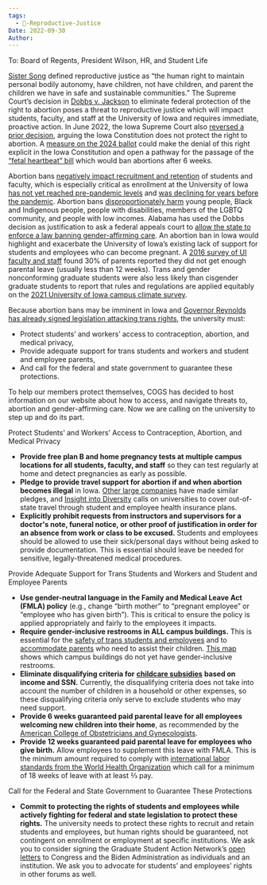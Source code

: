 ```yaml
---
tags:
  - 🥚-Reproductive-Justice
Date: 2022-09-30
Author: 
---
```



To: Board of Regents, President Wilson, HR, and Student Life

[Sister Song](https://www.sistersong.net/reproductive-justice/) defined reproductive justice as “the human right to maintain personal bodily autonomy, have children, not have children, and parent the children we have in safe and sustainable communities.” The Supreme Court’s decision in [Dobbs v. Jackson](https://www.supremecourt.gov/opinions/21pdf/19-1392_6j37.pdf) to eliminate federal protection of the right to abortion poses a threat to reproductive justice which will impact students, faculty, and staff at the University of Iowa and requires immediate, proactive action. In June 2022, the Iowa Supreme Court also [reversed a prior decision](https://www.fredericknewspost.com/public/ap/iowa-supreme-court-abortion-not-fundamental-right-in-state/article_9c60040b-1da9-5099-a18a-5203f6d5289a.html), arguing the Iowa Constitution does not protect the right to abortion. A [measure on the 2024 ballot](https://ballotpedia.org/Iowa_No_Right_to_Abortion_in_Constitution_Amendment_\(2024\)) could make the denial of this right explicit in the Iowa Constitution and open a pathway for the passage of the [“fetal heartbeat” bill](https://www.desmoinesregister.com/story/news/politics/2022/08/11/kim-reynolds-asks-reinstate-fetal-heartbeat-iowa-abortion-law-without-roe-v-wade/10297123002/) which would ban abortions after 6 weeks. 

Abortion bans [negatively impact recruitment and retention](https://www.brookings.edu/blog/brown-center-chalkboard/2022/08/09/the-end-of-roe-creates-new-challenges-in-higher-education/) of students and faculty, which is especially critical as enrollment at the University of Iowa [has not yet reached pre-pandemic levels](https://www.thegazette.com/higher-education/a-decade-later-university-of-iowa-again-states-largest-campus/) and [was declining for years before the pandemic](https://dailyiowan.com/2021/09/09/university-of-iowa-fall-enrollment-slips-continuing-four-year-decline/). Abortion bans [disproportionately harm](https://reproductiverights.org/supreme-court-case-mississippi-abortion-ban-disproportionate-harm/) young people, Black and Indigenous people, people with disabilities, members of the LGBTQ community, and people with low incomes. Alabama has used the Dobbs decision as justification to ask a federal appeals court to [allow the state to enforce a law banning gender-affirming care](https://www.npr.org/2022/07/03/1109613520/alabama-abortion-rights-gender-affirming-care-law). An abortion ban in Iowa would highlight and exacerbate the University of Iowa’s existing lack of support for students and employees who can become pregnant. A [2016 survey of UI faculty and staff](https://ppc.uiowa.edu/publications/university-iowa-parental-leave-survey-report) found 30% of parents reported they did not get enough parental leave (usually less than 12 weeks). Trans and gender nonconforming graduate students were also less likely than cisgender graduate students to report that rules and regulations are applied equitably on the [2021 University of Iowa campus climate survey](https://diversity.uiowa.edu/sites/diversity.uiowa.edu/files/2022-03/2021graduate_f.pdf).

Because abortion bans may be imminent in Iowa and [Governor Reynolds has already signed legislation attacking trans rights](https://www.hrc.org/press-releases/human-rights-campaign-statement-on-iowa-betraying-its-history-as-a-leader-on-equality-for-lgbtq-people), the university must:

- Protect students’ and workers’ access to contraception, abortion, and medical privacy,
- Provide adequate support for trans students and workers and student and employee parents,
- And call for the federal and state government to guarantee these protections.

To help our members protect themselves, COGS has decided to host information on our website about how to access, and navigate threats to, abortion and gender-affirming care. Now we are calling on the university to step up and do its part.

Protect Students’ and Workers’ Access to Contraception, Abortion, and Medical Privacy

- **Provide free plan B and home pregnancy tests at multiple campus locations for all students, faculty, and staff** so they can test regularly at home and detect pregnancies as early as possible.
- **Pledge to provide travel support for abortion if and when abortion becomes illegal** in Iowa. [Other large companies](https://www.nytimes.com/article/abortion-companies-travel-expenses.html) have made similar pledges, and [Insight into Diversity](https://www.insightintodiversity.com/experts-encourage-college-campuses-to-prepare-for-repercussions-of-roe-v-wades-overturn/) calls on universities to cover out-of-state travel through student and employee health insurance plans.
- **Explicitly prohibit requests from instructors and supervisors for a doctor's note, funeral notice, or other proof of justification in order for an absence from work or class to be excused.** Students and employees should be allowed to use their sick/personal days without being asked to provide documentation. This is essential should leave be needed for sensitive, legally-threatened medical procedures.

Provide Adequate Support for Trans Students and Workers and Student and Employee Parents

- **Use gender-neutral language in the Family and Medical Leave Act (FMLA) policy** (e.g., change “birth mother” to “pregnant employee” or “employee who has given birth”). This is critical to ensure the policy is applied appropriately and fairly to the employees it impacts.
- **Require gender-inclusive restrooms in ALL campus buildings.** This is essential for the [safety of trans students and employees](https://www.osha.gov/sites/default/files/publications/OSHA3795.pdf) and to [accommodate parents](https://www.chicagotribune.com/news/ct-xpm-2008-01-09-0801070190-story.html) who need to assist their children. [This map](https://trans-resources.org.uiowa.edu/gender-inclusive-restroom-map-campus) shows which campus buildings do not yet have gender-inclusive restrooms.
- **Eliminate disqualifying criteria for** [**childcare subsidies**](https://hr.uiowa.edu/employee-well-being/family-services/child-care/student-parent-resources/subsidy-program-student) **based on income and SSN.** Currently, the disqualifying criteria does not take into account the number of children in a household or other expenses, so these disqualifying criteria only serve to exclude students who may need support.
- **Provide 6 weeks guaranteed paid parental leave for all employees welcoming new children into their home**, as recommended by the [American College of Obstetricians and Gynecologists](https://www.acog.org/clinical-information/policy-and-position-statements/statements-of-policy/2020/paid-parental-leave).
- **Provide 12 weeks guaranteed paid parental leave for employees who give birth.** Allow employees to supplement this leave with FMLA. This is the minimum amount required to comply with [international labor standards from the World Health Organization](https://www.who.int/data/nutrition/nlis/info/maternity-protection-compliance-with-international-labour-standards) which call for a minimum of 18 weeks of leave with at least ⅔ pay.

Call for the Federal and State Government to Guarantee These Protections

- **Commit to protecting the rights of students and employees while actively fighting for federal and state legislation to protect these rights.** The university needs to protect these rights to recruit and retain students and employees, but human rights should be guaranteed, not contingent on enrollment or employment at specific institutions. We ask you to consider signing the Graduate Student Action Network’s [open letters](https://www.gradaction.org/day-of-action/demands) to Congress and the Biden Administration as individuals and an institution. We ask you to advocate for students’ and employees’ rights in other forums as well.